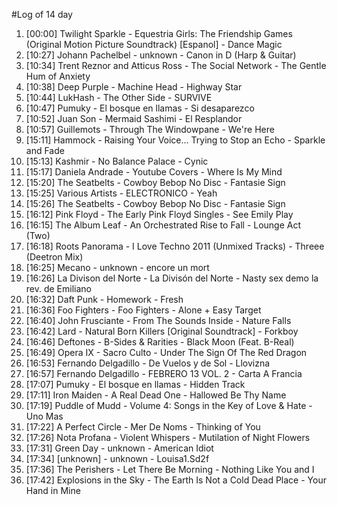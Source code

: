 #Log of 14 day

1. [00:00] Twilight Sparkle - Equestria Girls: The Friendship Games (Original Motion Picture Soundtrack) [Espanol] - Dance Magic
1. [10:27] Johann Pachelbel - unknown - Canon in D (Harp & Guitar)
1. [10:34] Trent Reznor and Atticus Ross - The Social Network - The Gentle Hum of Anxiety
1. [10:38] Deep Purple - Machine Head - Highway Star
1. [10:44] LukHash - The Other Side - SURVIVE
1. [10:47] Pumuky - El bosque en llamas - Si desaparezco
1. [10:52] Juan Son - Mermaid Sashimi - El Resplandor
1. [10:57] Guillemots - Through The Windowpane - We're Here
1. [15:11] Hammock - Raising Your Voice... Trying to Stop an Echo - Sparkle and Fade
1. [15:13] Kashmir - No Balance Palace - Cynic
1. [15:17] Daniela Andrade - Youtube Covers - Where Is My Mind
1. [15:20] The Seatbelts - Cowboy Bebop No Disc - Fantasie Sign
1. [15:25] Various Artists - ELECTRONICO - Yeah
1. [15:26] The Seatbelts - Cowboy Bebop No Disc - Fantasie Sign
1. [16:12] Pink Floyd - The Early Pink Floyd Singles - See Emily Play
1. [16:15] The Album Leaf - An Orchestrated Rise to Fall - Lounge Act (Two)
1. [16:18] Roots Panorama - I Love Techno 2011 (Unmixed Tracks) - Threee (Deetron Mix)
1. [16:25] Mecano - unknown - encore un mort
1. [16:26] La Divison del Norte - La Divisón del Norte - Nasty sex demo la rev. de Emiliano
1. [16:32] Daft Punk - Homework - Fresh
1. [16:36] Foo Fighters - Foo Fighters - Alone + Easy Target
1. [16:40] John Frusciante - From The Sounds Inside - Nature Falls
1. [16:42] Lard - Natural Born Killers [Original Soundtrack] - Forkboy
1. [16:46] Deftones - B-Sides & Rarities - Black Moon (Feat. B-Real)
1. [16:49] Opera IX - Sacro Culto - Under The Sign Of The Red Dragon
1. [16:53] Fernando Delgadillo - De Vuelos y de Sol - Llovizna
1. [16:57] Fernando Delgadillo - FEBRERO 13 VOL. 2 - Carta A Francia
1. [17:07] Pumuky - El bosque en llamas - Hidden Track
1. [17:11] Iron Maiden - A Real Dead One - Hallowed Be Thy Name
1. [17:19] Puddle of Mudd - Volume 4: Songs in the Key of Love & Hate - Uno Mas
1. [17:22] A Perfect Circle - Mer De Noms - Thinking of You
1. [17:26] Nota Profana - Violent Whispers - Mutilation of Night Flowers
1. [17:31] Green Day - unknown - American Idiot
1. [17:34] [unknown] - unknown - Louisa1.Sd2f
1. [17:36] The Perishers - Let There Be Morning - Nothing Like You and I
1. [17:42] Explosions in the Sky - The Earth Is Not a Cold Dead Place - Your Hand in Mine
